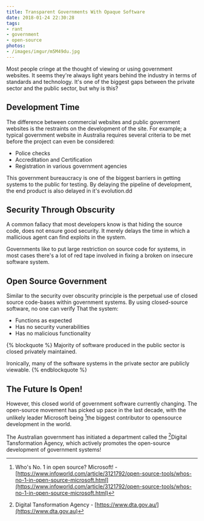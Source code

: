 ```yaml
---
title: Transparent Governments With Opaque Software
date: 2018-01-24 22:30:28
tags:
- rant
- government
- open-source
photos:
- /images/imgur/m5M49du.jpg
---
```


Most people cringe at the thought of viewing or using government websites. It seems they're always light years behind the industry in terms of standards and technology. It's one of the biggest gaps between the private sector and the public sector, but why is this?

<!-- more --> 

## Development Time
The difference between commercial websites and public government websites is the restraints on the development of the site. For example; a typical government website in Australia requires several criteria to be met before the project can even be considered:

 - Police checks
 - Accreditation and Certification
 - Registration in various government agencies

This government bureaucracy is one of the biggest barriers in getting systems to the public for testing. By delaying the pipeline of development, the end product is also delayed in it's evolution.dd

## Security Through Obscurity
A common fallacy that most developers know is that hiding the source code, does not ensure good security. It merely delays the time in which a mallicious agent can find exploits in the system. 

Governments like to put large restriction on source code for systems, in most cases there's a lot of red tape involved in fixing a broken on insecure software system.

## Open Source Government
Similar to the security over obscurity principle is the perpetual use of closed source code-bases within government systems. By using closed-source software, no one can verify That the system:
 -  Functions as expected
 -  Has no security vunerabilities
 -  Has no malicious functionality

{% blockquote %}
Majority of software produced in the public sector is closed privately maintained. 

Ironically, many of the software systems in the private sector are publicly viewable.
{% endblockquote %}

## The Future Is Open!
However, this closed world of government software currently changing. The open-source movement has picked up pace in the last decade, with the unlikely leader Microsoft being [^1]the biggest contributor to opensource development in the world.

The Australian government has initiated a department called the [^2]Digital Tansformation Agency, which actively promotes the open-source development of government systems!

[^1]: Who's No. 1 in open source? Microsoft! - [https://www.infoworld.com/article/3121792/open-source-tools/whos-no-1-in-open-source-microsoft.html](https://www.infoworld.com/article/3121792/open-source-tools/whos-no-1-in-open-source-microsoft.html)
[^2]: Digital Tansformation Agency - [https://www.dta.gov.au/](https://www.dta.gov.au)